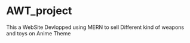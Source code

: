 # AWT_project
This a WebSite Devlopped using MERN to sell Different kind of weapons and toys on Anime Theme
